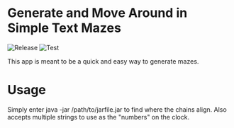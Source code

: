 # Generate and Move Around in Simple Text Mazes
![Release](https://github.com/lavalleeale/kruskalCount/workflows/Release/badge.svg) ![Test](https://github.com/lavalleeale/kruskalCount/workflows/Test/badge.svg)

This app is meant to be a quick and easy way to generate mazes.
# Usage

Simply enter java -jar /path/to/jarfile.jar to find where the chains align.
Also accepts multiple strings to use as the "numbers" on the clock.